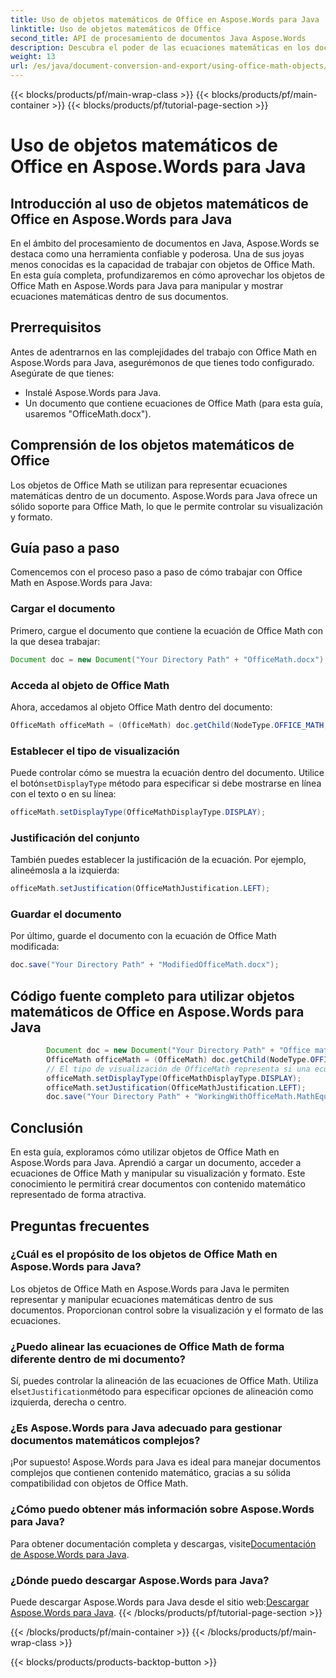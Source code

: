 ```yaml
---
title: Uso de objetos matemáticos de Office en Aspose.Words para Java
linktitle: Uso de objetos matemáticos de Office
second_title: API de procesamiento de documentos Java Aspose.Words
description: Descubra el poder de las ecuaciones matemáticas en los documentos con Aspose.Words para Java. Aprenda a manipular y mostrar objetos de Office Math sin esfuerzo.
weight: 13
url: /es/java/document-conversion-and-export/using-office-math-objects/
---
```


{{< blocks/products/pf/main-wrap-class >}}
{{< blocks/products/pf/main-container >}}
{{< blocks/products/pf/tutorial-page-section >}}

# Uso de objetos matemáticos de Office en Aspose.Words para Java


## Introducción al uso de objetos matemáticos de Office en Aspose.Words para Java

En el ámbito del procesamiento de documentos en Java, Aspose.Words se destaca como una herramienta confiable y poderosa. Una de sus joyas menos conocidas es la capacidad de trabajar con objetos de Office Math. En esta guía completa, profundizaremos en cómo aprovechar los objetos de Office Math en Aspose.Words para Java para manipular y mostrar ecuaciones matemáticas dentro de sus documentos. 

## Prerrequisitos

Antes de adentrarnos en las complejidades del trabajo con Office Math en Aspose.Words para Java, asegurémonos de que tienes todo configurado. Asegúrate de que tienes:

- Instalé Aspose.Words para Java.
- Un documento que contiene ecuaciones de Office Math (para esta guía, usaremos "OfficeMath.docx").

## Comprensión de los objetos matemáticos de Office

Los objetos de Office Math se utilizan para representar ecuaciones matemáticas dentro de un documento. Aspose.Words para Java ofrece un sólido soporte para Office Math, lo que le permite controlar su visualización y formato. 

## Guía paso a paso

Comencemos con el proceso paso a paso de cómo trabajar con Office Math en Aspose.Words para Java:

### Cargar el documento

Primero, cargue el documento que contiene la ecuación de Office Math con la que desea trabajar:

```java
Document doc = new Document("Your Directory Path" + "OfficeMath.docx");
```

### Acceda al objeto de Office Math

Ahora, accedamos al objeto Office Math dentro del documento:

```java
OfficeMath officeMath = (OfficeMath) doc.getChild(NodeType.OFFICE_MATH, 0, true);
```

### Establecer el tipo de visualización

 Puede controlar cómo se muestra la ecuación dentro del documento. Utilice el botón`setDisplayType` método para especificar si debe mostrarse en línea con el texto o en su línea:

```java
officeMath.setDisplayType(OfficeMathDisplayType.DISPLAY);
```

### Justificación del conjunto

También puedes establecer la justificación de la ecuación. Por ejemplo, alineémosla a la izquierda:

```java
officeMath.setJustification(OfficeMathJustification.LEFT);
```

### Guardar el documento

Por último, guarde el documento con la ecuación de Office Math modificada:

```java
doc.save("Your Directory Path" + "ModifiedOfficeMath.docx");
```

## Código fuente completo para utilizar objetos matemáticos de Office en Aspose.Words para Java

```java
        Document doc = new Document("Your Directory Path" + "Office math.docx");
        OfficeMath officeMath = (OfficeMath) doc.getChild(NodeType.OFFICE_MATH, 0, true);
        // El tipo de visualización de OfficeMath representa si una ecuación se muestra en línea con el texto o en su línea.
        officeMath.setDisplayType(OfficeMathDisplayType.DISPLAY);
        officeMath.setJustification(OfficeMathJustification.LEFT);
        doc.save("Your Directory Path" + "WorkingWithOfficeMath.MathEquations.docx");
```

## Conclusión

En esta guía, exploramos cómo utilizar objetos de Office Math en Aspose.Words para Java. Aprendió a cargar un documento, acceder a ecuaciones de Office Math y manipular su visualización y formato. Este conocimiento le permitirá crear documentos con contenido matemático representado de forma atractiva.

## Preguntas frecuentes

### ¿Cuál es el propósito de los objetos de Office Math en Aspose.Words para Java?

Los objetos de Office Math en Aspose.Words para Java le permiten representar y manipular ecuaciones matemáticas dentro de sus documentos. Proporcionan control sobre la visualización y el formato de las ecuaciones.

### ¿Puedo alinear las ecuaciones de Office Math de forma diferente dentro de mi documento?

 Sí, puedes controlar la alineación de las ecuaciones de Office Math. Utiliza el`setJustification`método para especificar opciones de alineación como izquierda, derecha o centro.

### ¿Es Aspose.Words para Java adecuado para gestionar documentos matemáticos complejos?

¡Por supuesto! Aspose.Words para Java es ideal para manejar documentos complejos que contienen contenido matemático, gracias a su sólida compatibilidad con objetos de Office Math.

### ¿Cómo puedo obtener más información sobre Aspose.Words para Java?

 Para obtener documentación completa y descargas, visite[Documentación de Aspose.Words para Java](https://reference.aspose.com/words/java/).

### ¿Dónde puedo descargar Aspose.Words para Java?

 Puede descargar Aspose.Words para Java desde el sitio web:[Descargar Aspose.Words para Java](https://releases.aspose.com/words/java/).
{{< /blocks/products/pf/tutorial-page-section >}}

{{< /blocks/products/pf/main-container >}}
{{< /blocks/products/pf/main-wrap-class >}}

{{< blocks/products/products-backtop-button >}}
